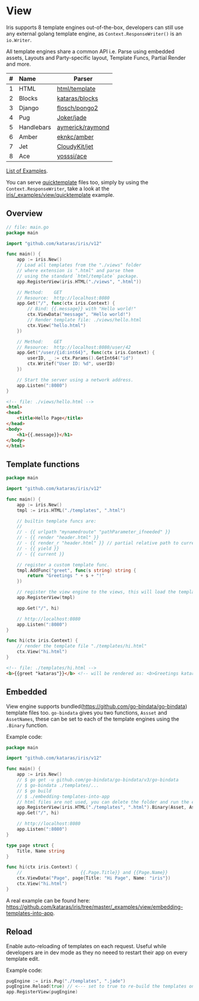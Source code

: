 # View

Iris supports 8 template engines out-of-the-box, developers can still use any external golang template engine,
as `Context.ResponseWriter()` is an `io.Writer`.

All template engines share a common API i.e.
Parse using embedded assets, Layouts and Party-specific layout, Template Funcs, Partial Render and more.

| #  | Name       | Parser   |
|:---|:-----------|----------|
| 1 | HTML       | [html/template](https://pkg.go.dev/html/template) |
| 2 | Blocks     | [kataras/blocks](https://github.com/kataras/blocks) |
| 3 | Django     | [flosch/pongo2](https://github.com/flosch/pongo2) |
| 4 | Pug        | [Joker/jade](https://github.com/Joker/jade) |
| 5 | Handlebars | [aymerick/raymond](https://github.com/aymerick/raymond) |
| 6 | Amber      | [eknkc/amber](https://github.com/eknkc/amber) |
| 7 | Jet        | [CloudyKit/jet](https://github.com/CloudyKit/jet) |
| 8 | Ace        | [yosssi/ace](https://github.com/yosssi/ace) |

[List of Examples](https://github.com/kataras/iris/tree/master/_examples/view).

You can serve [quicktemplate](https://github.com/valyala/quicktemplate) files too, simply by using the `Context.ResponseWriter`, take a look at the [iris/_examples/view/quicktemplate](https://github.com/kataras/iris/tree/master/_examples/view/quicktemplate) example.

## Overview

```go
// file: main.go
package main

import "github.com/kataras/iris/v12"

func main() {
    app := iris.New()
    // Load all templates from the "./views" folder
    // where extension is ".html" and parse them
    // using the standard `html/template` package.
    app.RegisterView(iris.HTML("./views", ".html"))

    // Method:    GET
    // Resource:  http://localhost:8080
    app.Get("/", func(ctx iris.Context) {
        // Bind: {{.message}} with "Hello world!"
        ctx.ViewData("message", "Hello world!")
        // Render template file: ./views/hello.html
        ctx.View("hello.html")
    })

    // Method:    GET
    // Resource:  http://localhost:8080/user/42
    app.Get("/user/{id:int64}", func(ctx iris.Context) {
        userID, _ := ctx.Params().GetInt64("id")
        ctx.Writef("User ID: %d", userID)
    })

    // Start the server using a network address.
    app.Listen(":8080")
}
```

```html
<!-- file: ./views/hello.html -->
<html>
<head>
    <title>Hello Page</title>
</head>
<body>
    <h1>{{.message}}</h1>
</body>
</html>
```

## Template functions

```go
package main

import "github.com/kataras/iris/v12"

func main() {
    app := iris.New()
    tmpl := iris.HTML("./templates", ".html")

    // builtin template funcs are:
    //
    // - {{ urlpath "mynamedroute" "pathParameter_ifneeded" }}
    // - {{ render "header.html" }}
    // - {{ render_r "header.html" }} // partial relative path to current page
    // - {{ yield }}
    // - {{ current }}

    // register a custom template func.
    tmpl.AddFunc("greet", func(s string) string {
        return "Greetings " + s + "!"
    })

    // register the view engine to the views, this will load the templates.
    app.RegisterView(tmpl)

    app.Get("/", hi)

    // http://localhost:8080
    app.Listen(":8080")
}

func hi(ctx iris.Context) {
    // render the template file "./templates/hi.html"
    ctx.View("hi.html")
}
```

```html
<!-- file: ./templates/hi.html -->
<b>{{greet "kataras"}}</b> <!-- will be rendered as: <b>Greetings kataras!</b> -->
```

## Embedded

View engine supports bundled(https://github.com/go-bindata/go-bindata) template files too.
`go-bindata` gives you two functions, `Assset` and `AssetNames`,
these can be set to each of the template engines using the `.Binary` function.

Example code:

```go
package main

import "github.com/kataras/iris/v12"

func main() {
    app := iris.New()
    // $ go get -u github.com/go-bindata/go-bindata/v3/go-bindata
    // $ go-bindata ./templates/...
    // $ go build
    // $ ./embedding-templates-into-app
    // html files are not used, you can delete the folder and run the example
    app.RegisterView(iris.HTML("./templates", ".html").Binary(Asset, AssetNames))
    app.Get("/", hi)

    // http://localhost:8080
    app.Listen(":8080")
}

type page struct {
    Title, Name string
}

func hi(ctx iris.Context) {
    //                      {{.Page.Title}} and {{Page.Name}}
    ctx.ViewData("Page", page{Title: "Hi Page", Name: "iris"})
    ctx.View("hi.html")
}
```

A real example can be found here: https://github.com/kataras/iris/tree/master/_examples/view/embedding-templates-into-app.

## Reload

Enable auto-reloading of templates on each request. Useful while developers are in dev mode
as they no neeed to restart their app on every template edit.

Example code:

```go
pugEngine := iris.Pug("./templates", ".jade")
pugEngine.Reload(true) // <--- set to true to re-build the templates on each request.
app.RegisterView(pugEngine)
```